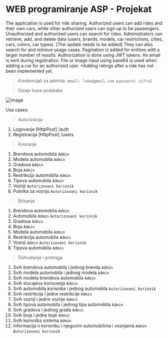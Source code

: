 
# WEB programiranje ASP - Projekat

The application is used for ride sharing. Authorized users can add rides and their own cars, while other authorized users can sign up to be passengers. Unauthorized and authorized users can search for rides. Administrators can retrieve, add, and delete data (users, brands, models, car restrictions, cities, cars, colors, car types). [The update needs to be added] They can also search for and retrieve usage cases. Pagination is added for entities with a larger number of results. Authorization is done using JWT tokens. An email is sent during registration. File or image input using base64 is used when adding a car for an authorized user. *Adding ratings after a ride has not been implemented yet.

>Kredencijali za admina:
`email: luke@gmail.com
 password: sifra1`
 
>Dizajn baze podataka

![image](https://github.com/adamnik101/RideShare.API/assets/58403484/32aaae29-e24f-4dae-9a4f-953622dae101)

Use cases:
> Autorizacija
1. Logovanje [HttpPost] /auth       
2. Registracija [HttpPost] /users

> Kreiranje
1. Brendova automobila  `Admin`
2. Modela automobila  `Admin`  
3. Gradova  `Admin`
4. Boja `Admin`
5. Restrikcija automobila `Admin`
6. Tipova automobila  `Admin`
7. Voznji `Autorizovani korisnik`
8. Putnika za voznju  `Autorizovani korisnik`
> Brisanje
1. Brendova automobila  `Admin`
2. Automobila `Admin` `Autorizovani korisnik`
3. Gradova  `Admin`
4. Boja `Admin`
5. Modela automobila  `Admin`
6. Restrikcija automobila `Admin`
7. Voznji `Admin` `Autorizovani korisnik`
8. Tipova automobila  `Admin`
> Dohvatanje i pretraga
1. Svih brendova automobila i jednog brenda `Admin`
2. Svih modela automobila i jednog modela `Admin` 
3. Svih modela brendova automobila  `Admin`
4. Svih slucajeva koriscenja  `Admin`
5. Svih automobila korisnika i jednog automobila  `Autorizovani korisnik`
6. Svih restrikcija i jedne restrikcije `Admin`
7. Svih voznji i jedne voznje `Admin`
8. Svih tipova automobila i jednog tipa automobila  `Admin`
9. Svih gradova i jednog grada  `Admin`
10. Svih boja i jedne boje  `Admin`
11. Svih korisnika sistema `Admin`
12. Informacija o korisniku i njegovim automobilima i voznjama `Admin` `Autorizovani korisnik`
